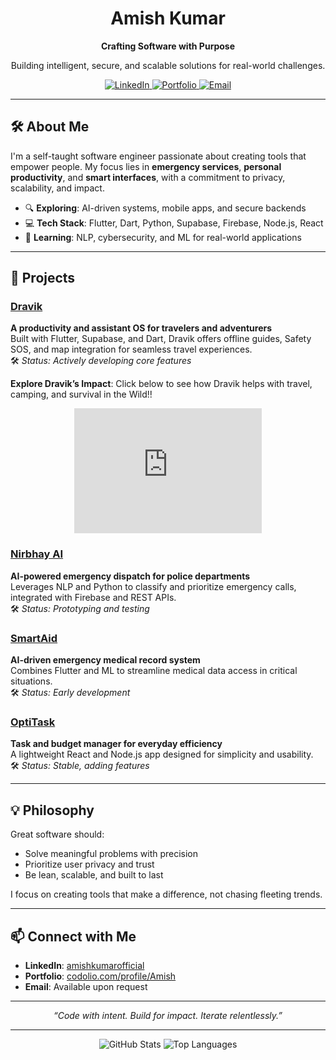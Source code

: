 <div align="center">
  <h1>Amish Kumar</h1>
  <p><strong>Crafting Software with Purpose</strong></p>
  <p>Building intelligent, secure, and scalable solutions for real-world challenges.</p>
  
  <a href="https://linkedin.com/in/amishkumarofficial">
    <img src="https://img.shields.io/badge/LinkedIn-0077B5?style=flat&logo=linkedin&logoColor=white" alt="LinkedIn" />
  </a>
  <a href="https://codolio.com/profile/Amish">
    <img src="https://img.shields.io/badge/Portfolio-FF5733?style=flat&logo=web&logoColor=white" alt="Portfolio" />
  </a>
  <a href="mailto:your.email@example.com">
    <img src="https://img.shields.io/badge/Email-D14836?style=flat&logo=gmail&logoColor=white" alt="Email" />
  </a>
</div>

---

## 🛠️ About Me

I'm a self-taught software engineer passionate about creating tools that empower people. My focus lies in **emergency services**, **personal productivity**, and **smart interfaces**, with a commitment to privacy, scalability, and impact.

- 🔍 **Exploring**: AI-driven systems, mobile apps, and secure backends
- 💻 **Tech Stack**: Flutter, Dart, Python, Supabase, Firebase, Node.js, React
- 🧠 **Learning**: NLP, cybersecurity, and ML for real-world applications

---

## 🚀 Projects

### [Dravik](https://github.com/Zero-Day-Smile/Dravik)
**A productivity and assistant OS for travelers and adventurers**  
Built with Flutter, Supabase, and Dart, Dravik offers offline guides, Safety SOS, and map integration for seamless travel experiences.  
🛠️ *Status: Actively developing core features*

**Explore Dravik’s Impact**: Click below to see how Dravik helps with travel, camping, and survival in the Wild!!
<div align="center">
  <iframe src="https://zero-day-smile.github.io/Service/" width="300" height="200" frameborder="0"></iframe>
</div>

### [Nirbhay AI](https://github.com/Zero-Day-Smile/Nirbhay-AI)
**AI-powered emergency dispatch for police departments**  
Leverages NLP and Python to classify and prioritize emergency calls, integrated with Firebase and REST APIs.  
🛠️ *Status: Prototyping and testing*

### [SmartAid](https://github.com/Zero-Day-Smile/SmartAid)
**AI-driven emergency medical record system**  
Combines Flutter and ML to streamline medical data access in critical situations.  
🛠️ *Status: Early development*

### [OptiTask](https://github.com/Zero-Day-Smile/OptiTask)
**Task and budget manager for everyday efficiency**  
A lightweight React and Node.js app designed for simplicity and usability.  
🛠️ *Status: Stable, adding features*

---

## 💡 Philosophy

Great software should:
- Solve meaningful problems with precision
- Prioritize user privacy and trust
- Be lean, scalable, and built to last

I focus on creating tools that make a difference, not chasing fleeting trends.

---

## 📫 Connect with Me

- **LinkedIn**: [amishkumarofficial](https://linkedin.com/in/amishkumarofficial)
- **Portfolio**: [codolio.com/profile/Amish](https://codolio.com/profile/Amish)
- **Email**: Available upon request

---

<div align="center">
  <i>“Code with intent. Build for impact. Iterate relentlessly.”</i>
</div>

---

<div align="center">
  <img src="https://github-readme-stats.vercel.app/api?username=Zero-Day-Smile&show_icons=true&theme=radical" alt="GitHub Stats" />
  <img src="https://github-readme-stats.vercel.app/api/top-langs/?username=Zero-Day-Smile&layout=compact&theme=radical" alt="Top Languages" />
</div>
